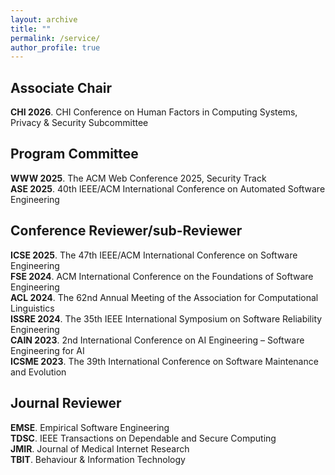 ```yaml
---
layout: archive
title: ""
permalink: /service/
author_profile: true
---
```


## <i class="fa fa-fw fa-copy"></i> Associate Chair

<strong>CHI 2026</strong>. CHI Conference on Human Factors in Computing Systems, Privacy & Security Subcommittee <br>


## <i class="fa fa-fw fa-copy"></i> Program Committee

<strong>WWW 2025</strong>. The ACM Web Conference 2025, Security Track <br>
<strong>ASE 2025</strong>. 40th IEEE/ACM International Conference on Automated Software Engineering <br>

## <i class="fa fa-fw fa-copy"></i> Conference Reviewer/sub-Reviewer

<strong>ICSE 2025</strong>. The 47th IEEE/ACM International Conference on Software Engineering <br>
<strong>FSE 2024</strong>. ACM International Conference on the Foundations of Software Engineering <br>
<strong>ACL 2024</strong>. The 62nd Annual Meeting of the Association for Computational Linguistics  <br>
<strong>ISSRE 2024</strong>. The 35th IEEE International Symposium on Software Reliability Engineering  <br>
<strong>CAIN 2023</strong>. 2nd International Conference on AI Engineering – Software Engineering for AI  <br>
<strong>ICSME 2023</strong>. The 39th International Conference on Software Maintenance and Evolution <br>

## <i class="fa fa-fw fa-copy"></i> Journal Reviewer

<strong>EMSE</strong>. Empirical Software Engineering <br>
<strong>TDSC</strong>. IEEE Transactions on Dependable and Secure Computing <br>
<strong>JMIR</strong>. Journal of Medical Internet Research <br>
<strong>TBIT</strong>. Behaviour \& Information Technology <br>

